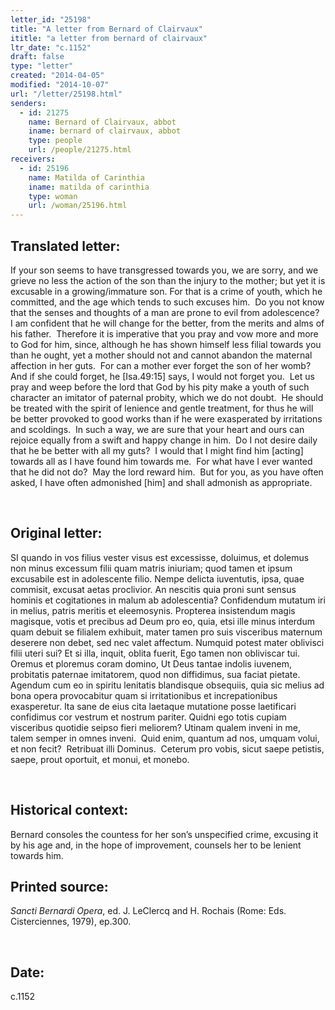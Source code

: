 ```yaml
---
letter_id: "25198"
title: "A letter from Bernard of Clairvaux"
ititle: "a letter from bernard of clairvaux"
ltr_date: "c.1152"
draft: false
type: "letter"
created: "2014-04-05"
modified: "2014-10-07"
url: "/letter/25198.html"
senders:
  - id: 21275
    name: Bernard of Clairvaux, abbot
    iname: bernard of clairvaux, abbot
    type: people
    url: /people/21275.html
receivers:
  - id: 25196
    name: Matilda of Carinthia
    iname: matilda of carinthia
    type: woman
    url: /woman/25196.html
---
```

<h2> Translated letter:</h2><p class="Footnote1">If your son seems to have transgressed towards you, we are sorry, and we grieve no less the action of the son than the injury to the mother; but yet it is excusable in a growing/immature son. For that is a crime of youth, which he committed, and the age which tends to such excuses him.&nbsp; Do you not know that the senses and thoughts of a man are prone to evil from adolescence?&nbsp; I am confident that he will change for the better, from the merits and alms of his father.&nbsp; Therefore it is imperative that you pray and vow more and more to God for him, since, although he has shown himself less filial towards you than he ought, yet a mother should not and cannot abandon the maternal affection in her guts.&nbsp; For can a mother ever forget the son of her womb?&nbsp; And if she could forget, he [Isa.49:15] says, I would not forget you.&nbsp; Let us pray and weep before the lord that God by his pity make a youth of such character an imitator of paternal probity, which we do not doubt.&nbsp; He should be treated with the spirit of lenience and gentle treatment, for thus he will be better provoked to good works than if he were exasperated by irritations and scoldings. &nbsp;In such a way, we are sure that your heart and ours can rejoice equally from a swift and happy change in him.&nbsp; Do I not desire daily that he be better with all my guts?&nbsp; I would that I might find him [acting] towards all as I have found him towards me.&nbsp; For what have I ever wanted that he did not do?&nbsp; May the lord reward him.&nbsp; But for you, as you have often asked, I have often admonished [him] and shall admonish as appropriate.</p><p class="Footnote1">&nbsp;</p><h2 class="mt-4"> Original letter:</h2><p class="Footnote1">SI quando in vos filius vester visus est excessisse, doluimus, et dolemus non mi­nus excessum filii quam matris iniuriam; quod tamen et ipsum excusabile est in adolescente filio. Nempe delicta iuventutis, ipsa, quae commisit, excusat aetas proclivior. An nescitis quia proni sunt sensus hominis et cogitationes in malum ab adolescentia? Confidendum mutatum iri in melius, patris meritis et eleemosynis. Propterea insistendum magis magisque, votis et precibus ad Deum pro eo, quia, etsi ille minus interdum quam debuit se filialem exhibuit, mater tamen pro suis visceribus maternum deserere non debet, sed nec valet affectum. Numquid potest mater oblivisci filii uteri sui? Et si illa, inquit, oblita fuerit, Ego tamen non obliviscar tui. Oremus et ploremus coram domino, Ut Deus tantae indolis iuvenem, probitatis paternae imitatorem, quod non diffidimus, sua faciat pietate. Agendum cum eo in spiritu lenitatis blandisque obsequiis, quia sic melius ad bona opera provocabitur quam si irritationibus et increpationibus exasperetur. Ita sane de eius cita laetaque mutatione posse laetificari confidimus cor vestrum et nostrum pariter. Quidni ego totis cupiam visceribus quotidie seipso fieri meliorem? Utinam qualem inveni in me, talem semper in omnes inveni.&nbsp; Quid enim, quantum ad nos, umquam volui, et non fecit?&nbsp; Retribuat illi Dominus.&nbsp; Ceterum pro vobis, sicut saepe petistis, saepe, prout oportuit, et monui, et monebo.</p><p class="Bodytext21">&nbsp;</p><h2 class="mt-4"> Historical context:</h2><p class="Footnote1">Bernard consoles the countess for her son’s unspecified crime, excusing it by his age and, in the hope of improvement, counsels her to be lenient towards him.</p><h2 class="mt-4"> Printed source:</h2><p class="Bodytext21"><em>Sancti Bernardi Opera</em>, ed. J. LeClercq and H. Rochais (Rome: Eds. Cisterciennes, 1979), ep.300.</p><p class="Bodytext21">&nbsp;</p><h2 class="mt-4"> Date:</h2>c.1152